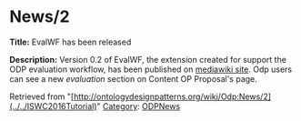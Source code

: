#  News/2


__Title:__ EvalWF has been released


__Description:__ Version 0.2 of EvalWF, the extension created for support the ODP evaluation workflow, has been published on [mediawiki site](http://www.mediawiki.org/wiki/Extension:EvalWF "http://www.mediawiki.org/wiki/Extension:EvalWF"). 
Odp users can see a new _evaluation_ section on Content OP Proposal's page. 





Retrieved from "[http://ontologydesignpatterns.org/wiki/Odp:News/2](../../ISWC2016Tutorial)"
 [Category](http://ontologydesignpatterns.org/wiki/Special:Categories "Special:Categories"): [ODPNews](../../Category/ODPNews "Category:ODPNews")